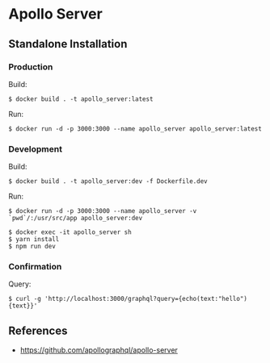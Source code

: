 # Apollo Server

## Standalone Installation

### Production


Build:

```
$ docker build . -t apollo_server:latest
```

Run:

```
$ docker run -d -p 3000:3000 --name apollo_server apollo_server:latest
```

### Development

Build:

```
$ docker build . -t apollo_server:dev -f Dockerfile.dev
```

Run:

```
$ docker run -d -p 3000:3000 --name apollo_server -v `pwd`/:/usr/src/app apollo_server:dev
```


```
$ docker exec -it apollo_server sh
$ yarn install
$ npm run dev
```

### Confirmation

Query:

```
$ curl -g 'http://localhost:3000/graphql?query={echo(text:"hello"){text}}'
```

## References

- https://github.com/apollographql/apollo-server

